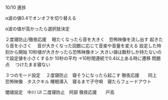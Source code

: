 10/10 進捗

α波の値0.4でオンオフを切り替える

α波の値が高かったら選択肢決定

２度寝防止/徹夜応援
　眠たくなったら音を大きく　恐怖映像を流し出す
  起きたら音を小さく
　音が大きくなった回数に応じて音楽や音量を変える
  設定した時刻から開始
  10秒値が大きかったら恐怖映像オン
    大きい値は数秒しか持たないので設定値を小さくするか
  10秒の平均
  →10秒間連続で0.4以上ある時に遷移
問題点
　つけたまま寝ない
 
 
３つのモード設定
　２度寝防止　寝そうになったら起こす
  徹夜応援　　同上　恐怖映像　タスクキル
  睡眠導入　寝るまで子守唄　寝たらフェードアウト
 
 
 閾値設定　中川
 UI
  二度寝防止　阿部
  徹夜応援　　戸高
